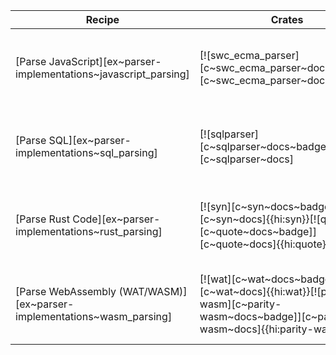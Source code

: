 | Recipe | Crates | Categories |
|--------|--------|------------|
| [Parse JavaScript][ex~parser-implementations~javascript_parsing] | [![swc_ecma_parser][c~swc_ecma_parser~docs~badge]][c~swc_ecma_parser~docs] | [![cat~parser-implementations][cat~parser-implementations~badge]][cat~parser-implementations] |
| [Parse SQL][ex~parser-implementations~sql_parsing] | [![sqlparser][c~sqlparser~docs~badge]][c~sqlparser~docs] | [![cat~parser-implementations][cat~parser-implementations~badge]][cat~parser-implementations] |
| [Parse Rust Code][ex~parser-implementations~rust_parsing] | [![syn][c~syn~docs~badge]][c~syn~docs]{{hi:syn}}[![quote][c~quote~docs~badge]][c~quote~docs]{{hi:quote}} | [![cat~parser-implementations][cat~parser-implementations~badge]][cat~parser-implementations] |
| [Parse WebAssembly (WAT/WASM)][ex~parser-implementations~wasm_parsing] | [![wat][c~wat~docs~badge]][c~wat~docs]{{hi:wat}}[![parity-wasm][c~parity-wasm~docs~badge]][c~parity-wasm~docs]{{hi:parity-wasm}} | [![cat~parser-implementations][cat~parser-implementations~badge]][cat~parser-implementations] |
